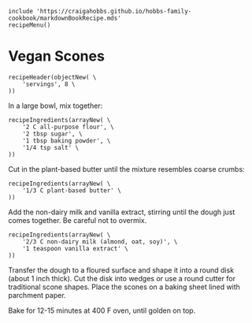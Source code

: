 ~~~ markdown-script
include 'https://craigahobbs.github.io/hobbs-family-cookbook/markdownBookRecipe.mds'
recipeMenu()
~~~

# Vegan Scones

~~~ markdown-script
recipeHeader(objectNew( \
    'servings', 8 \
))
~~~

In a large bowl, mix together:

~~~ markdown-script
recipeIngredients(arrayNew( \
    '2 C all-purpose flour', \
    '2 tbsp sugar', \
    '1 tbsp baking powder', \
    '1/4 tsp salt' \
))
~~~

Cut in the plant-based butter until the mixture resembles coarse crumbs:

~~~ markdown-script
recipeIngredients(arrayNew( \
    '1/3 C plant-based butter' \
))
~~~

Add the non-dairy milk and vanilla extract, stirring until the dough just comes together. Be careful not to overmix.

~~~ markdown-script
recipeIngredients(arrayNew( \
    '2/3 C non-dairy milk (almond, oat, soy)', \
    '1 teaspoon vanilla extract' \
))
~~~

Transfer the dough to a floured surface and shape it into a round disk (about 1 inch thick). Cut the disk into wedges or
use a round cutter for traditional scone shapes. Place the scones on a baking sheet lined with parchment paper.

Bake for 12-15 minutes at 400 F oven, until golden on top.
